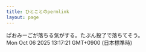 ```yaml
---
title: ひとことのpermlink
layout: page
---
```

<div class="box" dt="1759724241617">
  ぱおみーごが落ちる気がする。たぶん投了で落ちてそう。
  <div class="content is-small">Mon Oct 06 2025 13:17:21 GMT+0900 (日本標準時)</div>
</div>